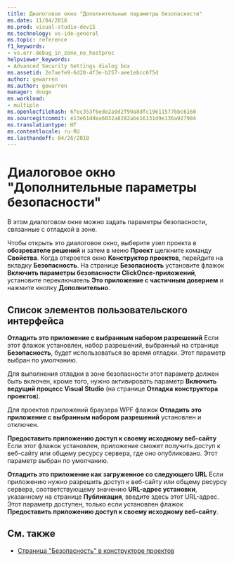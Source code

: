 ```yaml
---
title: Диалоговое окно "Дополнительные параметры безопасности"
ms.date: 11/04/2016
ms.prod: visual-studio-dev15
ms.technology: vs-ide-general
ms.topic: reference
f1_keywords:
- vs.err.debug_in_zone_no_hostproc
helpviewer_keywords:
- Advanced Security Settings dialog box
ms.assetid: 2e7aefe9-6d20-4f3e-b257-aee1ebcc6f5d
author: gewarren
ms.author: gewarren
manager: douge
ms.workload:
- multiple
ms.openlocfilehash: 6fec353f6ede2a9d2f99a8dfc19611577bbc6160
ms.sourcegitcommit: e13e61ddea6032a8282abe16131d9e136a927984
ms.translationtype: HT
ms.contentlocale: ru-RU
ms.lasthandoff: 04/26/2018
---
```

# <a name="advanced-security-settings-dialog-box"></a>Диалоговое окно "Дополнительные параметры безопасности"
В этом диалоговом окне можно задать параметры безопасности, связанные с отладкой в зоне.

 Чтобы открыть это диалоговое окно, выберите узел проекта в **обозревателе решений** и затем в меню **Проект** щелкните команду **Свойства**. Когда откроется окно **Конструктор проектов**, перейдите на вкладку **Безопасность**. На странице **Безопасность** установите флажок **Включить параметры безопасности ClickOnce-приложений**, установите переключатель **Это приложение с частичным доверием** и нажмите кнопку **Дополнительно**.

## <a name="uielement-list"></a>Список элементов пользовательского интерфейса
 **Отладить это приложение с выбранным набором разрешений** Если этот флажок установлен, набор разрешений, выбранный на странице **Безопасность**, будет использоваться во время отладки. Этот параметр выбран по умолчанию.

 Для выполнения отладки в зоне безопасности этот параметр должен быть включен, кроме того, нужно активировать параметр **Включить ведущий процесс Visual Studio** (на странице **Отладка** **конструктора проектов**).

 Для проектов приложений браузера WPF флажок **Отладить это приложение с выбранным набором разрешений** установлен и отключен.

 **Предоставить приложению доступ к своему исходному веб-сайту** Если этот флажок установлен, приложение сможет получить доступ к веб-сайту или общему ресурсу сервера, где оно опубликовано. Этот параметр выбран по умолчанию.

 **Отладить это приложение как загруженное со следующего URL** Если приложению нужно разрешить доступ к веб-сайту или общему ресурсу сервера, соответствующему значению **URL-адрес установки**, указанному на странице **Публикация**, введите здесь этот URL-адрес. Этот параметр доступен, только если установлен флажок **Предоставить приложению доступ к своему исходному веб-сайту**.

## <a name="see-also"></a>См. также

- [Страница "Безопасность" в конструкторе проектов](../../ide/reference/security-page-project-designer.md)